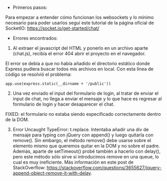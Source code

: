 - Primeros pasos:

Para empezar a entender cómo funcionan los websockets y lo mínimo necesario para poder usarlos seguí este tutorial de la página oficial de SocketIO: https://socket.io/get-started/chat/


- Errores encontrados:

1. Al extraer el javascript del HTML y ponerlo en un archivo aparte (chat.js), recibía el error 404 abrir el proyecto en el navegador.

El error se debía a que no había añadido el directorio estático donde Express pudiera buscar todos mis archivos en local. Con esta línea de código se resolvió el problema:

```
app.use(express.static(__dirname + '/public'))
``` 

2. Una vez enviado el input del formulario de login, al tratar de enviar el input de chat, no llega a enviar el mensaje y lo que hace es regresar al formulario de login y hacer desaparecer el chat.

FIXED: el formulario no estaba siendo especificado correctamente dentro de la DOM.

3. Error Uncaught TypeError: t.replace.
Intentaba añadir una div de mensaje para typing con jQuery con append() y luego quitarla con remove(). Sin embargo, el método remove() debe usarse sobre el elemento mismo que queremos quitar en la DOM y no sobre el padre. Además, aparte de setTimeout() probé también a hacerlo con delay(), pero este método sólo sirve si introducimos remove en una queue, lo cual es muy ineficiente. Más información en este post de StackOverflow: https://stackoverflow.com/questions/3655627/jquery-append-object-remove-it-with-delay.